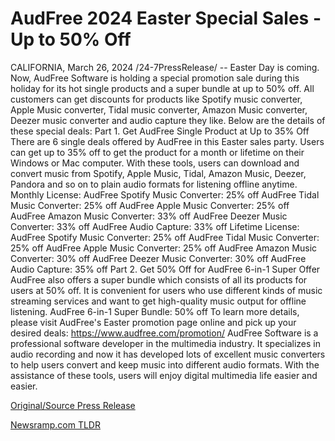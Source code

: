 # AudFree 2024 Easter Special Sales - Up to 50% Off

CALIFORNIA, March 26, 2024 /24-7PressRelease/ -- Easter Day is coming. Now, AudFree Software is holding a special promotion sale during this holiday for its hot single products and a super bundle at up to 50% off. All customers can get discounts for products like Spotify music converter, Apple Music converter, Tidal music converter, Amazon Music converter, Deezer music converter and audio capture they like.  Below are the details of these special deals:  Part 1. Get AudFree Single Product at Up to 35% Off  There are 6 single deals offered by AudFree in this Easter sales party. Users can get up to 35% off to get the product for a month or lifetime on their Windows or Mac computer. With these tools, users can download and convert music from Spotify, Apple Music, Tidal, Amazon Music, Deezer, Pandora and so on to plain audio formats for listening offline anytime.  Monthly License: AudFree Spotify Music Converter: 25% off AudFree Tidal Music Converter: 25% off AudFree Apple Music Converter: 25% off AudFree Amazon Music Converter: 33% off AudFree Deezer Music Converter: 33% off AudFree Audio Capture: 33% off  Lifetime License: AudFree Spotify Music Converter: 25% off AudFree Tidal Music Converter: 25% off AudFree Apple Music Converter: 25% off AudFree Amazon Music Converter: 30% off AudFree Deezer Music Converter: 30% off AudFree Audio Capture: 35% off  Part 2. Get 50% Off for AudFree 6-in-1 Super Offer  AudFree also offers a super bundle which consists of all its products for users at 50% off. It is convenient for users who use different kinds of music streaming services and want to get high-quality music output for offline listening.  AudFree 6-in-1 Super Bundle: 50% off  To learn more details, please visit AudFree's Easter promotion page online and pick up your desired deals: https://www.audfree.com/promotion/  AudFree Software is a professional software developer in the multimedia industry. It specializes in audio recording and now it has developed lots of excellent music converters to help users convert and keep music into different audio formats. With the assistance of these tools, users will enjoy digital multimedia life easier and easier. 

[Original/Source Press Release](https://www.24-7pressrelease.com/press-release/509520/audfree-2024-easter-special-sales-up-to-50-off) 

[Newsramp.com TLDR](https://newsramp.com/None) 